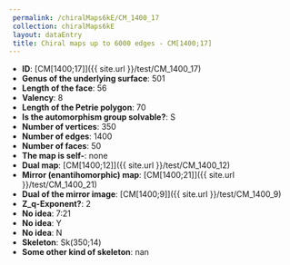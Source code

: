 ```yaml
--- 
 permalink: /chiralMaps6kE/CM_1400_17 
 collection: chiralMaps6kE
 layout: dataEntry
 title: Chiral maps up to 6000 edges - CM[1400;17]
---
```


- **ID**: [CM[1400;17]]({{ site.url }}/test/CM_1400_17)
- **Genus of the underlying surface**: 501
- **Length of the face**: 56
- **Valency**: 8
- **Length of the Petrie polygon**: 70
- **Is the automorphism group solvable?**: S
- **Number of vertices**: 350
- **Number of edges**: 1400
- **Number of faces**: 50
- **The map is self-**: none
- **Dual map**: [CM[1400;12]]({{ site.url }}/test/CM_1400_12)
- **Mirror (enantihomorphic) map**: [CM[1400;21]]({{ site.url }}/test/CM_1400_21)
- **Dual of the mirror image**: [CM[1400;9]]({{ site.url }}/test/CM_1400_9)
- **Z_q-Exponent?**: 2
- **No idea**:  7:21
- **No idea**: Y
- **No idea**: N
- **Skeleton**: Sk(350;14)
- **Some other kind of skeleton**: nan
